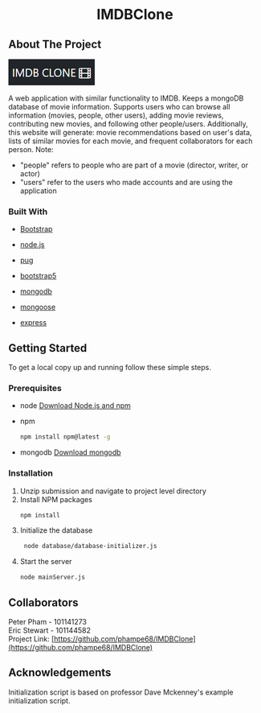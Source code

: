 <!-- PROJECT LOGO -->
<br />
<p align="center">
  <h1 align="center">IMDBClone</h1>

<!-- ABOUT THE PROJECT -->

## About The Project

[![Product Name Screen Shot][product-screenshot]](https://example.com)

A web application with similar functionality to IMDB. Keeps a mongoDB database of movie information. Supports users who
can browse all information (movies, people, other users), adding movie reviews, contributing new movies, and following other people/users.
Additionally, this website will generate: movie recommendations based on user's data, lists of similar movies for each movie, and frequent collaborators for each person.
Note:
<ul>
<li>"people" refers to people who are part of a movie (director, writer, or actor)</li>
<li>"users" refer to the users who made accounts and are using the application</li>
</ul>

### Built With

-   [Bootstrap](https://getbootstrap.com)

-   [node.js](https://nodejs.org/en/)
-   [pug](https://pugjs.org/)
-   [bootstrap5](https://getbootstrap.com/docs/5.0/getting-started/introduction/)
-   [mongodb](https://www.mongodb.com/)
-   [mongoose](https://mongoosejs.com/)
-   [express](https://expressjs.com/)

<!-- GETTING STARTED -->

## Getting Started

To get a local copy up and running follow these simple steps.

### Prerequisites

-   node
    [Download Node.js and npm](https://nodejs.org/en/download/)

-   npm
    ```sh
    npm install npm@latest -g
    ```
-   mongodb
    [Download mongodb](https://www.mongodb.com/try/download/community)

### Installation

1. Unzip submission and navigate to project level directory
2. Install NPM packages
    ```sh
    npm install
    ```
3. Initialize the database
    ```sh
     node database/database-initializer.js
    ```
4. Start the server
    ```sh
    node mainServer.js
    ```

<!-- Collaborators -->

## Collaborators

Peter Pham - 101141273
<br>
Eric Stewart - 101144582
<br>
Project Link: [https://github.com/phampe68/IMDBClone](https://github.com/phampe68/IMDBClone)

<!-- ACKNOWLEDGEMENTS -->

## Acknowledgements

Initialization script is based on professor Dave Mckenney's example initialization script.

[product-screenshot]: ./images/IMDBCloneLogo.jpg
